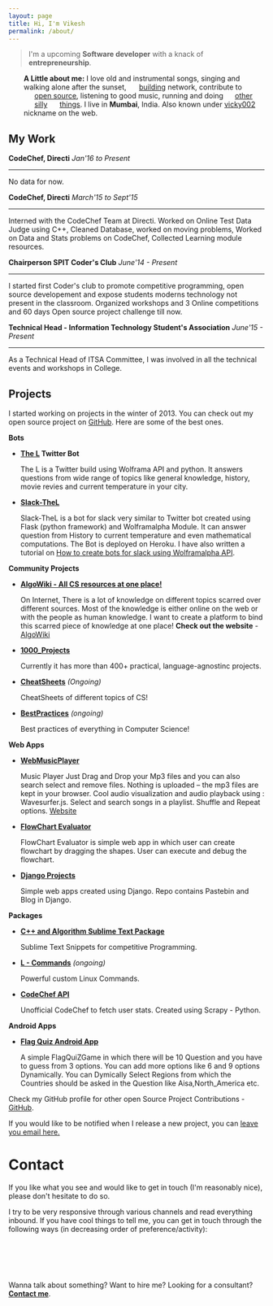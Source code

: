 ```yaml
---
layout: page
title: Hi, I'm Vikesh
permalink: /about/
---
```


> I'm a upcoming <b>Software developer</b> with a knack of <b>entrepreneurship</b>. 

<style type="text/css">
.about, .contacts {
  padding-left: 30px;
}
.with-icon {
  padding-left: 20px;
  background-repeat: no-repeat;
  background-position: 0 2px;
  background-image: url(http://eulercoder.me/favicons/sprite.png);
}

.linkedin {
  background-position: -10px -8px;
  padding-left: 21px;
}
.github {
  background-position: -10px -80px;
  padding-left: 21px;
}
.livejournal {
  background-position: -10px -224px;
}
.facebook {
  background-position: -10px -260px;
  padding-left: 21px;
}
.twitter {
  background-position: -10px -296px;
  padding-left: 19px;
}
</style>

<p class="about"><strong>A Little about me:</strong>
I love old and instrumental songs, singing and walking alone after the sunset, <a class="url linkedin with-icon" rel="me" href="https://www.linkedin.com/in/vikeshtiwari" title="My LinkedIn profile">building</a> network, contribute to <a class="github url with-icon" title="My GitHub profile" href="http://github.com/vicky002">open source</a>, listening to good music, running and doing <a rel="me" class="twitter url with-icon" href="http://twitter.com/vikesh002" title="My Twitter account">other</a> <a rel="me" class="facebook with-icon url" href="https://www.facebook.com/blackhat002" title="My Facebook profile">silly</a> <a rel="me" class="livejournal url with-icon" href="http://eulercoder.me/archive/" title="My blog">things</a>. I live in <b>Mumbai</b>, India. Also known under <a href="https://goo.gl/I9kSp3">vicky002</a> nickname on the web.
</p>


## My Work

**CodeChef, Directi** 
*Jan'16 to Present*

----
No data for now. 


 **CodeChef, Directi**
  *March'15 to Sept'15*
 _____
Interned with the CodeChef Team at Directi. Worked on Online Test Data Judge using C++, Cleaned Database, worked on moving problems, Worked on Data and Stats problems on CodeChef, Collected Learning module resources.


**Chairperson SPIT Coder's Club**
*June'14 - Present*

---
I started first Coder's club to promote competitive programming, open source developement and expose students moderns technology not present in the classroom. Organized workshops and 3 Online competitions and 60 days Open source project challenge till now. 

**Technical Head - Information Technology Student's Association** 
*June'15 - Present*

---
As a Technical Head of ITSA Committee, I was involved in all the technical events and workshops in College. 


## Projects 

I started working on projects in the winter of 2013. You can check out my open source project on [GitHub](www.github.com/vicky002). Here are some of the best ones.

**Bots**

 - **[The L](https://twitter.com/The_L__) Twitter Bot** 

    The L is a Twitter build using Wolframa API and python. It answers questions from wide range of topics like general knowledge, history, movie revies and current temperature in your city. 
 
 - **[Slack-TheL](https://github.com/vicky002/slack-TheL)**

    Slack-TheL is a bot for slack very similar to Twitter bot created using Flask (python framework) and Wolframalpha Module. It can answer question from History to current temperature and even mathematical computations. The Bot is deployed on Heroku. I have also written a tutorial on [How to create bots for slack using Wolframalpha API](http://eulercoder.me/posts/How-to-create-Slack-Bot-using-wolframalpha-API).

**Community Projects**

 - **[AlgoWiki - All CS resources at one place!]((https://github.com/vicky002/AlgoWiki))**
 
    On Internet, There is a lot of knowledge on different topics scarred over different sources. Most of the      knowledge is either online on the web or with the people as human knowledge. I want to create a platform      to bind this scarred piece of knowledge at one place!
   **Check out the website** - [AlgoWiki](www.algowiki.in) 

 - **[1000_Projects](https://github.com/vicky002/1000_Projects)** 
   
    Currently it has more than 400+ practical, language-agnostinc projects. 

 - **[CheatSheets](https://github.com/vicky002/CheatSheets)** 
     _(Ongoing)_
    
    CheatSheets of different topics of CS!
 - **[BestPractices](https://github.com/vicky002/BestPractices)** _(ongoing)_
	
  	Best practices of everything in Computer Science!

**Web Apps**

 - **[WebMusicPlayer](https://github.com/vicky002/WebMusicPlayer)**
  
    Music Player Just Drag and Drop your Mp3 files and you can also search select and remove files. Nothing is uploaded – the mp3 files are kept in your browser. Cool audio visualization and audio playback using : Wavesurfer.js. Select and search songs in a playlist. Shuffle and Repeat options.
   [Website](https://myfirstplayer.herokuapp.com/)

 - **[FlowChart Evaluator](https://github.com/vicky002/Flowchart-Evaluator)**
  
    FlowChart Evaluator is simple web app in which user can create flowchart by dragging the shapes. User can execute and debug the flowchart.
 - **[Django Projects](https://github.com/vicky002/Django-Project)**
  
    Simple web apps created using Django. Repo contains Pastebin and Blog in Django.

**Packages**

 - **[C++ and Algorithm Sublime Text Package](https://github.com/vicky002/Cplusplus_and_Algo_Sublime_Package)**
 	
    Sublime Text Snippets for competitive Programming.

 - **[L - Commands](https://github.com/vicky002/L-Commands)** _(ongoing)_
 	
    Powerful custom Linux Commands. 

 - **[CodeChef API](https://github.com/vicky002/CodeChef-API)**
  
    Unofficial CodeChef to fetch user stats. Created using Scrapy - Python.

**Android Apps**

 - **[Flag Quiz Android App](https://github.com/vicky002/FlagQuiz-Android_App)**
  
    A simple FlagQuiZGame in which there will be 10 Question and you have to guess from 3 options. You can add more options like 6 and 9 options Dynamically. You can Dymically Select Regions from which the Countries should be asked in the Question like Aisa,North_America etc. 
 
Check my GitHub profile for other open Source Project Contributions - [GitHub](www.github.com/vicky002). 

If you would like to be notified when I release a new project, you can [leave you email here.](http://eepurl.com/bIgxHz)

# Contact

If you like what you see and would like to get in touch (I'm reasonably nice), please don't hesitate to do so.

I try to be very responsive through various channels and read everything inbound. If you have cool things to tell me, you can get in touch through the following ways (in decreasing order of preference/activity):

<div class="col-1-3">
&nbsp;&nbsp;&nbsp;&nbsp;&nbsp;&nbsp;&nbsp;&nbsp;&nbsp;&nbsp;&nbsp;
 <a class="fa fa-2x fa-envelope-o" href="mailto:tvicky002+gitpage@gmail.com?Subject=Hello%20vicky002" target="_top"></a> &nbsp;&nbsp;&nbsp;&nbsp;&nbsp;&nbsp;&nbsp;&nbsp;&nbsp;&nbsp;&nbsp;&nbsp;&nbsp;&nbsp;&nbsp;&nbsp;&nbsp;&nbsp;&nbsp;&nbsp;&nbsp;&nbsp;&nbsp;&nbsp;&nbsp;&nbsp;&nbsp;&nbsp;&nbsp;&nbsp;&nbsp;
<a class="fa fa-2x fa-linkedin" href="https://www.linkedin.com/in/vikeshtiwari" role="button" target="_blank"></a> &nbsp;&nbsp;&nbsp;&nbsp;&nbsp;&nbsp;&nbsp;&nbsp;&nbsp;&nbsp;&nbsp;&nbsp;&nbsp;&nbsp;&nbsp;&nbsp;&nbsp;&nbsp;&nbsp;&nbsp;&nbsp;&nbsp;&nbsp;&nbsp;&nbsp;&nbsp;&nbsp;&nbsp;&nbsp;&nbsp;&nbsp;
<a class="fa fa-2x fa-twitter" href="https://twitter.com/{{ site.twitter_username }}"></a>
</div>


<br/><br/>


Wanna talk about something? Want to hire me? Looking for a consultant?
[**Contact me**](/contact).


